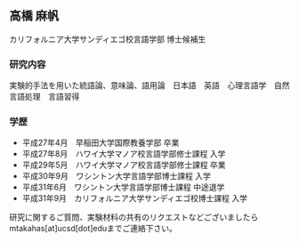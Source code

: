 ## 高橋 麻帆
カリフォルニア大学サンディエゴ校言語学部 博士候補生

### 研究内容
実験的手法を用いた統語論、意味論、語用論　日本語　英語　心理言語学　自然言語処理　言語習得　

### 学歴
* 平成27年4月　早稲田大学国際教養学部 卒業
* 平成27年8月　ハワイ大学マノア校言語学部修士課程 入学
* 平成29年5月　ハワイ大学マノア校言語学部修士課程 卒業
* 平成30年9月　ワシントン大学言語学部博士課程 入学
* 平成31年6月　ワシントン大学言語学部博士課程 中途退学
* 平成31年9月　カリフォルニア大学サンディエゴ校博士課程 入学

研究に関するご質問、実験材料の共有のリクエストなどございましたらmtakahas\[at\]ucsd\[dot\]eduまでご連絡下さい。
